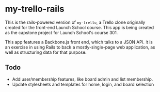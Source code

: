 # my-trello-rails

This is the rails-powered version of `my-trello`, a Trello clone originally created for the front-end Launch School course. This app is being created as the capstone project for Launch School's course 301.

This app features a Backbone.js front end, which talks to a JSON API. It is an exercise in using Rails to back a mostly-single-page web application, as well as structuring data for that purpose.

## Todo

- Add user/membership features, like board admin and list membership.
- Update stylesheets and templates for home, login, and board selection

